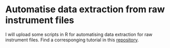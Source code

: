 # Automatise data extraction from raw instrument files

I will upload some scripts in R for automatising data extraction for raw instrument files. Find a corresponging tutorial in this [repository](https://github.com/masumistadler/EcoLac-R-workshop).
